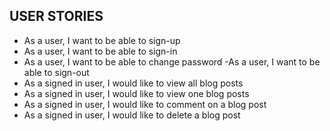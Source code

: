 ## USER STORIES
- As a user, I want to be able to sign-up
- As a user, I want to be able to sign-in
- As a user, I want to be able to change password
-As a user, I want to be able to sign-out
- As a signed in user, I would like to view all blog posts
- As a signed in user, I would like to view one blog posts
- As a signed in user, I would like to comment on a blog post
- As a signed in user, I would like to delete a blog post
